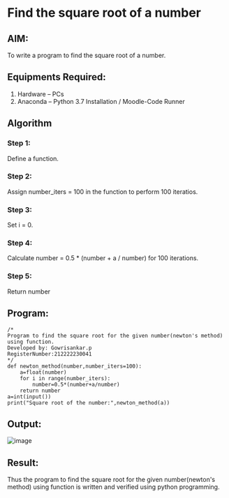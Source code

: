 # Find the square root of a number

## AIM:
To write a program to find the square root of a number.

## Equipments Required:
1. Hardware – PCs
2. Anaconda – Python 3.7 Installation / Moodle-Code Runner

## Algorithm
### Step 1:
Define a function.
### Step 2:
Assign number_iters = 100 in the function to perform 100 iteratios.
### Step 3:
Set i = 0.
### Step 4:
Calculate  number = 0.5 * (number + a / number) for 100 iterations.
### Step 5:
Return number

## Program:
```
/*
Program to find the square root for the given number(newton's method) using function.
Developed by: Gowrisankar.p
RegisterNumber:212222230041  
*/
def newton_method(number,number_iters=100):
    a=float(number)
    for i in range(number_iters):
        number=0.5*(number+a/number)
    return number
a=int(input())        
print("Square root of the number:",newton_method(a))
```

## Output:
![image](https://github.com/gowrisankarponnusamy/Square-root-of-a-number/assets/119393123/afadfe95-6681-41d8-8bee-038b92d5309e)


## Result:
Thus the program to find the square root for the given number(newton's method) using function is written and verified using python programming.
